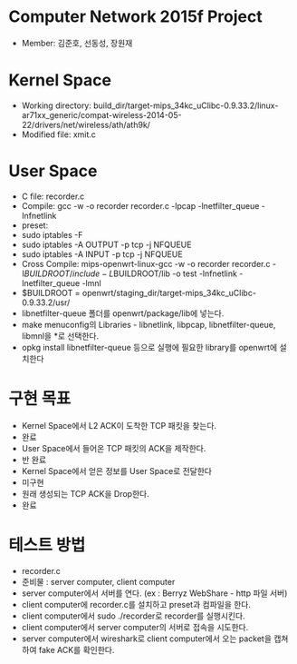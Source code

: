 # Computer Network 2015f Project
- Member: 김준호, 선동성, 장원재


# Kernel Space
- Working directory: build_dir/target-mips_34kc_uClibc-0.9.33.2/linux-ar71xx_generic/compat-wireless-2014-05-22/drivers/net/wireless/ath/ath9k/
- Modified file: xmit.c

# User Space
- C file: recorder.c
- Compile: gcc -w -o recorder recorder.c -lpcap -lnetfilter_queue -lnfnetlink
 - preset:<br>
  - sudo iptables -F<br>
  - sudo iptables -A OUTPUT -p tcp -j NFQUEUE<br>
  - sudo iptables -A INPUT -p tcp -j NFQUEUE<br>
- Cross Compile: mips-openwrt-linux-gcc -w -o recorder recorder.c -I$BUILDROOT/include -L$BUILDROOT/lib -o test -lnfnetlink -lnetfilter_queue -lmnl
 - $BUILDROOT = openwrt/staging_dir/target-mips_34kc_uClibc-0.9.33.2/usr/
 - libnetfilter-queue 폴더를 openwrt/package/lib에 넣는다.
 - make menuconfig의 Libraries - libnetlink, libpcap, libnetfilter-queue, libmnl을 *로 선택한다.
 - opkg install libnetfilter-queue 등으로 실행에 필요한 library를 openwrt에 설치한다

# 구현 목표
- Kernel Space에서 L2 ACK이 도착한 TCP 패킷을 찾는다. 
 - 완료
- User Space에서 들어온 TCP 패킷의 ACK을 제작한다. 
 - 반 완료
- Kernel Space에서 얻은 정보를 User Space로 전달한다 
 - 미구현
- 원래 생성되는 TCP ACK을 Drop한다. 
 - 완료

# 테스트 방법
- recorder.c
 - 준비물 : server computer, client computer
 - server computer에서 서버를 연다. (ex : Berryz WebShare - http 파일 서버)
 - client computer에 recorder.c를 설치하고 preset과 컴파일을 한다.
 - client computer에서 sudo ./recorder로 recorder를 실행시킨다.
 - client computer에서 server computer의 서버로 접속을 시도한다.
 - server computer에서 wireshark로 client computer에서 오는 packet을 캡쳐하여 fake ACK를 확인한다.
